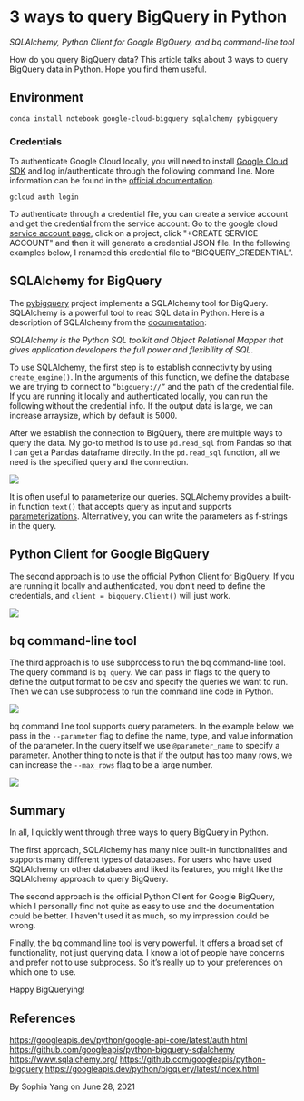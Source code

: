 # 3 ways to query BigQuery in Python 
*SQLAlchemy, Python Client for Google BigQuery, and bq command-line tool*

How do you query BigQuery data? This article talks about 3 ways to query BigQuery data in Python. Hope you find them useful. 

## Environment
```
conda install notebook google-cloud-bigquery sqlalchemy pybigquery
```

### Credentials
To authenticate Google Cloud locally, you will need to install [Google Cloud SDK](https://cloud.google.com/sdk/docs/install)  and log in/authenticate through the following command line. More information can be found in the [official documentation](https://googleapis.dev/python/google-api-core/latest/auth.html). 
```
gcloud auth login
```

To authenticate through a credential file, you can create a service account and get the credential from the service account: 
Go to the google cloud [service account page](https://console.cloud.google.com/iam-admin/serviceaccounts), click on a project, click "+CREATE SERVICE ACCOUNT" and then it will generate a credential JSON file. In the following examples below, I renamed this credential file to “BIGQUERY_CREDENTIAL”. 

## SQLAlchemy for BigQuery
The [pybigquery](https://github.com/googleapis/python-bigquery-sqlalchemy) project implements a SQLAlchemy tool for BigQuery. 
SQLAlchemy is a powerful tool to read SQL data in Python. Here is a description of SQLAlchemy from the [documentation](https://www.sqlalchemy.org/): 

*SQLAlchemy is the Python SQL toolkit and Object Relational Mapper that gives application developers the full power and flexibility of SQL*.

To use SQLAlchemy, the first step is to establish connectivity by using `create_engine()`. In the arguments of this function, we define the database we are trying to connect to `“bigquery://”` and the path of the credential file. If you are running it locally and authenticated locally, you can run the following without the credential info. If the output data is large, we can increase arraysize, which by default is 5000. 

After we establish the connection to BigQuery, there are multiple ways to query the data. My go-to method is to use `pd.read_sql` from Pandas so that I can get a Pandas dataframe directly. 
In the `pd.read_sql` function, all we need is the specified query and the connection. 

![](1.png)

It is often useful to parameterize our queries. SQLAlchemy provides a built-in function `text()` that accepts query as input and supports [parameterizations](https://docs.sqlalchemy.org/en/14/core/tutorial.html#specifying-bound-parameter-behaviors). Alternatively, you can write the parameters as f-strings in the query.

## Python Client for Google BigQuery
The second approach is to use the official [Python Client for BigQuery](https://googleapis.dev/python/bigquery/latest/index.html). If you are running it locally and authenticated, you don’t need to define the credentials, and `client = bigquery.Client()` will just work. 

![](2.png)

## bq command-line tool
The third approach is to use subprocess to run the bq command-line tool. The query command is `bq query`.  We can pass in flags to the query to define the output format to be csv and specify the queries we want to run. Then we can use subprocess to run the command line code in Python. 

![](3.png)

bq command line tool supports query parameters. In the example below, we pass in the `--parameter` flag to define the name, type, and value information of the parameter. In the query itself we use `@parameter_name` to specify a parameter. Another thing to note is that if the output has too many rows, we can increase the `--max_rows` flag to be a large number. 

![](4.png)

## Summary
In all, I quickly went through three ways to query BigQuery in Python.

The first approach, SQLAlchemy has many nice built-in functionalities and supports many different types of databases. For users who have used SQLAlchemy on other databases and liked its features, you might like the SQLAlchemy approach to query BigQuery.

The second approach is the official Python Client for Google BigQuery, which I personally find not quite as easy to use and the documentation could be better. I haven't used it as much, so my impression could be wrong.

Finally, the bq command line tool is very powerful.  It offers a broad set of functionality, not just querying data. I know a lot of people have concerns and prefer not to use subprocess. So it’s really up to your preferences on which one to use. 

Happy BigQuerying! 

## References

https://googleapis.dev/python/google-api-core/latest/auth.html
https://github.com/googleapis/python-bigquery-sqlalchemy
https://www.sqlalchemy.org/
https://github.com/googleapis/python-bigquery
https://googleapis.dev/python/bigquery/latest/index.html


By Sophia Yang on June 28, 2021